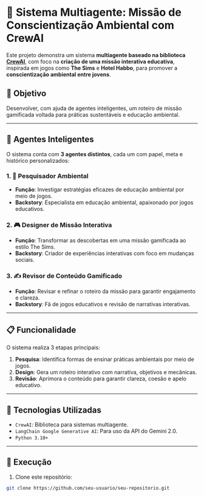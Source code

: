 # 🌱 Sistema Multiagente: Missão de Conscientização Ambiental com CrewAI

Este projeto demonstra um sistema **multiagente baseado na biblioteca [CrewAI](https://docs.crewai.com/)**, com foco na **criação de uma missão interativa educativa**, inspirada em jogos como **The Sims** e **Hotel Habbo**, para promover a **conscientização ambiental entre jovens**.

## 🎯 Objetivo

Desenvolver, com ajuda de agentes inteligentes, um roteiro de missão gamificada voltada para práticas sustentáveis e educação ambiental.

---

## 🤖 Agentes Inteligentes

O sistema conta com **3 agentes distintos**, cada um com papel, meta e histórico personalizados:

### 1. 🧠 Pesquisador Ambiental
- **Função**: Investigar estratégias eficazes de educação ambiental por meio de jogos.
- **Backstory**: Especialista em educação ambiental, apaixonado por jogos educativos.

### 2. 🎮 Designer de Missão Interativa
- **Função**: Transformar as descobertas em uma missão gamificada ao estilo The Sims.
- **Backstory**: Criador de experiências interativas com foco em mudanças sociais.

### 3. ✍️ Revisor de Conteúdo Gamificado
- **Função**: Revisar e refinar o roteiro da missão para garantir engajamento e clareza.
- **Backstory**: Fã de jogos educativos e revisão de narrativas interativas.

---

## 📋 Funcionalidade

O sistema realiza 3 etapas principais:

1. **Pesquisa**: Identifica formas de ensinar práticas ambientais por meio de jogos.
2. **Design**: Gera um roteiro interativo com narrativa, objetivos e mecânicas.
3. **Revisão**: Aprimora o conteúdo para garantir clareza, coesão e apelo educativo.

---

## 🧪 Tecnologias Utilizadas

- `CrewAI`: Biblioteca para sistemas multiagente.
- `LangChain Google Generative AI`: Para uso da API do Gemini 2.0.
- `Python 3.10+`

---

## 🚀 Execução

1. Clone este repositório:
```bash
git clone https://github.com/seu-usuario/seu-repositorio.git

